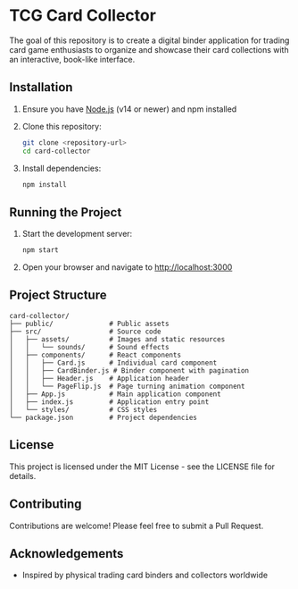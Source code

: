 # TCG Card Collector

The goal of this repository is to create a digital binder application for trading card game enthusiasts to organize and showcase their card collections with an interactive, book-like interface.

## Installation

1. Ensure you have [Node.js](https://nodejs.org/) (v14 or newer) and npm installed

2. Clone this repository:
   ```bash
   git clone <repository-url>
   cd card-collector
   ```

3. Install dependencies:
   ```bash
   npm install
   ```

## Running the Project

1. Start the development server:
   ```bash
   npm start
   ```

2. Open your browser and navigate to [http://localhost:3000](http://localhost:3000)


## Project Structure

```
card-collector/
├── public/              # Public assets
├── src/                 # Source code
│   ├── assets/          # Images and static resources
│   │   └── sounds/      # Sound effects
│   ├── components/      # React components
│   │   ├── Card.js      # Individual card component
│   │   ├── CardBinder.js # Binder component with pagination
│   │   ├── Header.js    # Application header
│   │   └── PageFlip.js  # Page turning animation component
│   ├── App.js           # Main application component
│   ├── index.js         # Application entry point
│   └── styles/          # CSS styles
└── package.json         # Project dependencies
```

## License

This project is licensed under the MIT License - see the LICENSE file for details.

## Contributing

Contributions are welcome! Please feel free to submit a Pull Request.

## Acknowledgements

- Inspired by physical trading card binders and collectors worldwide
